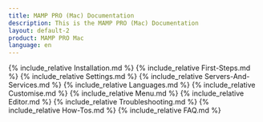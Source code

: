 ```yaml
---
title: MAMP PRO (Mac) Documentation
description: This is the MAMP PRO (Mac) Documentation
layout: default-2
product: MAMP PRO Mac
language: en
---
```


{% include_relative Installation.md %}
{% include_relative First-Steps.md %}
{% include_relative Settings.md %}
{% include_relative Servers-And-Services.md %}
{% include_relative Languages.md %}
{% include_relative Customise.md %}
{% include_relative Menu.md %}
{% include_relative Editor.md %}
{% include_relative Troubleshooting.md %}
{% include_relative How-Tos.md %}
{% include_relative FAQ.md %}
